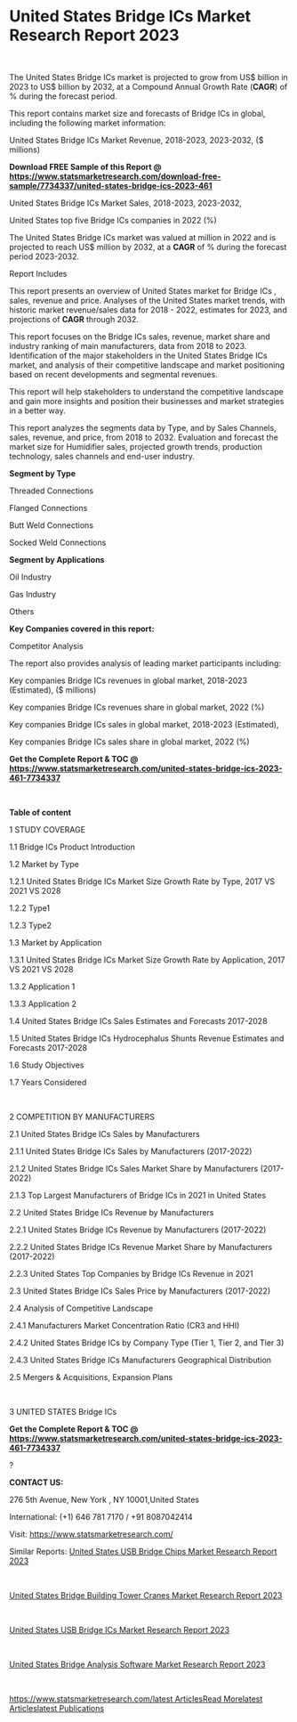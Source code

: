 <h1>United States Bridge ICs Market Research Report 2023</h1><br/><p>The United States Bridge ICs market is projected to grow from US$ billion in 2023 to US$ billion by 2032, at a Compound Annual Growth Rate (<strong>CAGR</strong>) of % during the forecast period.</p>
 
 
 
 <p>This report contains market size and forecasts of Bridge ICs in global, including the following market information:</p>
 
 
 
 <p>United States Bridge ICs Market Revenue, 2018-2023, 2023-2032, ($ millions)</p>
 
 
 
 <p><strong>Download FREE Sample of this Report @ <a href="https://www.statsmarketresearch.com/download-free-sample/7734337/united-states-bridge-ics-2023-461">https://www.statsmarketresearch.com/download-free-sample/7734337/united-states-bridge-ics-2023-461</a></strong></p>
 
 
 
 <p>United States Bridge ICs Market Sales, 2018-2023, 2023-2032,</p>
 
 
 
 <p>United States top five Bridge ICs companies in 2022 (%)</p>
 
 
 
 <p>The United States Bridge ICs market was valued at million in 2022 and is projected to reach US$ million by 2032, at a <strong>CAGR</strong> of % during the forecast period 2023-2032.</p>
 
 
 
 <p>Report Includes</p>
 
 
 
 <p>This report presents an overview of United States market for Bridge ICs , sales, revenue and price. Analyses of the United States market trends, with historic market revenue/sales data for 2018 - 2022, estimates for 2023, and projections of <strong>CAGR</strong> through 2032.</p>
 
 
 
 <p>This report focuses on the Bridge ICs sales, revenue, market share and industry ranking of main manufacturers, data from 2018 to 2023. Identification of the major stakeholders in the United States Bridge ICs market, and analysis of their competitive landscape and market positioning based on recent developments and segmental revenues.</p>
 
 
 
 <p>This report will help stakeholders to understand the competitive landscape and gain more insights and position their businesses and market strategies in a better way.</p>
 
 
 
 <p>This report analyzes the segments data by Type, and by Sales Channels, sales, revenue, and price, from 2018 to 2032. Evaluation and forecast the market size for Humidifier sales, projected growth trends, production technology, sales channels and end-user industry.</p>
 
 
 
 <p><strong>Segment by Type</strong></p>
 
 
 
 <p>Threaded Connections</p>
 
 
 
 <p>Flanged Connections</p>
 
 
 
 <p>Butt Weld Connections</p>
 
 
 
 <p>Socked Weld Connections</p>
 
 
 
 <p><strong>Segment <strong><strong>by Applications</strong></strong></strong></p>
 
 
 
 <p>Oil Industry</p>
 
 
 
 <p>Gas Industry</p>
 
 
 
 <p>Others</p>
 
 
 
 <p><strong>Key Companies covered in this report:</strong></p>
 
 
 
 <p>Competitor Analysis</p>
 
 
 
 <p>The report also provides analysis of leading market participants including:</p>
 
 
 
 <p>Key companies Bridge ICs revenues in global market, 2018-2023 (Estimated), ($ millions)</p>
 
 
 
 <p>Key companies Bridge ICs revenues share in global market, 2022 (%)</p>
 
 
 
 <p>Key companies Bridge ICs sales in global market, 2018-2023 (Estimated),</p>
 
 
 
 <p>Key companies Bridge ICs sales share in global market, 2022 (%)</p>
 
 
 
 <div><b>Get the Complete Report & TOC @ <a href="https://www.statsmarketresearch.com/united-states-bridge-ics-2023-461-7734337">https://www.statsmarketresearch.com/united-states-bridge-ics-2023-461-7734337</a></b></div>
 
 
 
 <p><br />
 
 <b>Table of content</b></p>
 
 
 
 <p>1 STUDY COVERAGE<br />
 
 1.1 Bridge ICs Product Introduction<br />
 
 1.2 Market by Type<br />
 
 1.2.1 United States Bridge ICs Market Size Growth Rate by Type, 2017 VS 2021 VS 2028<br />
 
 1.2.2 Type1<br />
 
 1.2.3 Type2<br />
 
 1.3 Market by Application<br />
 
 1.3.1 United States Bridge ICs Market Size Growth Rate by Application, 2017 VS 2021 VS 2028<br />
 
 1.3.2 Application 1<br />
 
 1.3.3 Application 2<br />
 
 1.4 United States Bridge ICs Sales Estimates and Forecasts 2017-2028<br />
 
 1.5 United States Bridge ICs Hydrocephalus Shunts Revenue Estimates and Forecasts 2017-2028<br />
 
 1.6 Study Objectives<br />
 
 1.7 Years Considered<br />
 
 <br />
 
 2 COMPETITION BY MANUFACTURERS<br />
 
 2.1 United States Bridge ICs Sales by Manufacturers<br />
 
 2.1.1 United States Bridge ICs Sales by Manufacturers (2017-2022)<br />
 
 2.1.2 United States Bridge ICs Sales Market Share by Manufacturers (2017-2022)<br />
 
 2.1.3 Top Largest Manufacturers of Bridge ICs in 2021 in United States<br />
 
 2.2 United States Bridge ICs Revenue by Manufacturers<br />
 
 2.2.1 United States Bridge ICs Revenue by Manufacturers (2017-2022)<br />
 
 2.2.2 United States Bridge ICs Revenue Market Share by Manufacturers (2017-2022)<br />
 
 2.2.3 United States Top Companies by Bridge ICs Revenue in 2021<br />
 
 2.3 United States Bridge ICs Sales Price by Manufacturers (2017-2022)<br />
 
 2.4 Analysis of Competitive Landscape<br />
 
 2.4.1 Manufacturers Market Concentration Ratio (CR3 and HHI)<br />
 
 2.4.2 United States Bridge ICs by Company Type (Tier 1, Tier 2, and Tier 3)<br />
 
 2.4.3 United States Bridge ICs Manufacturers Geographical Distribution<br />
 
 2.5 Mergers & Acquisitions, Expansion Plans<br />
 
 <br />
 
 3 UNITED STATES Bridge ICs</p>
 
 
 
 <div><b>Get the Complete Report & TOC @ <a href="https://www.statsmarketresearch.com/united-states-bridge-ics-2023-461-7734337">https://www.statsmarketresearch.com/united-states-bridge-ics-2023-461-7734337</a></b></div>
 
 
 
 <p>? </p>
 
 
 
 <p><b>CONTACT US:</b><br />
 
 276 5th Avenue, New York , NY 10001,United States<br />
 
 International: (+1) 646 781 7170 / +91 8087042414<br />
 
 Visit: <a href="https://www.statsmarketresearch.com/">https://www.statsmarketresearch.com/</a><br />
 
 Similar Reports: <a href="https://www.statsmarketresearch.com/united-states-bridge-ics-2023-461-7734337">United States USB Bridge Chips Market Research Report 2023</a><br />
 
 <br />
 
 <a href="https://www.statsmarketresearch.com/united-states-bridge-ics-2023-461-7734337">United States Bridge Building Tower Cranes Market Research Report 2023</a><br />
 
 <br />
 
 <a href="https://www.statsmarketresearch.com/united-states-bridge-ics-2023-461-7734337">United States USB Bridge ICs Market Research Report 2023</a><br />
 
 <br />
 
 <a href="https://www.statsmarketresearch.com/united-states-bridge-ics-2023-461-7734337">United States Bridge Analysis Software Market Research Report 2023</a><br />
 
 <br />
 
 <a href="https://gyeongbokgung.com">https://www.statsmarketresearch.com/</a><a href="https://hallyeomaritime.com">latest Articles</a><a href="https://jingwansa.com">Read More</a><a href="https://nguoiviet.jp/">latest Articles</a><a href="https://www.intelmarketresearch.com/">latest Publications</a></p>